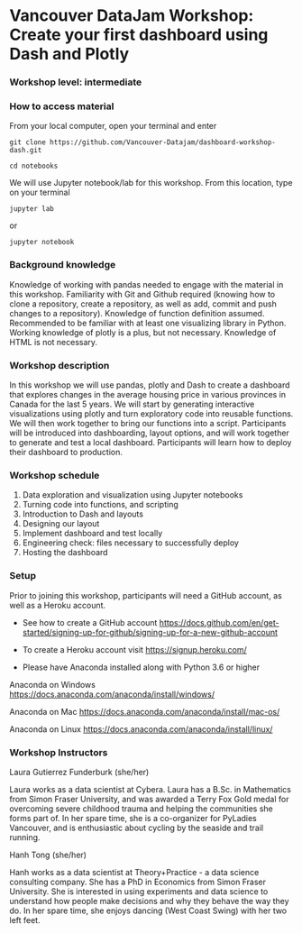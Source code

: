 # Vancouver DataJam Workshop: Create your first dashboard using Dash and Plotly

### Workshop level: intermediate

### How to access material

From your local computer, open your terminal and enter

`git clone https://github.com/Vancouver-Datajam/dashboard-workshop-dash.git`

`cd notebooks`

We will use Jupyter notebook/lab for this workshop. From this location, type on your terminal

`jupyter lab`

or

`jupyter notebook`

### Background knowledge

Knowledge of working with pandas needed to engage with the material in this workshop. Familiarity with Git and Github required (knowing how to clone a repository, create a repository, as well as add, commit and push changes to a repository). Knowledge of function definition assumed. Recommended to be familiar with at least one visualizing library in Python. Working knowledge of plotly is a plus, but not necessary. Knowledge of HTML is not necessary. 

### Workshop description

In this workshop we will use pandas, plotly and Dash to create a dashboard that explores changes in the average housing price in various provinces in Canada for the last 5 years. We will start by generating interactive visualizations using plotly and turn exploratory code into reusable functions. We will then work together to bring our functions into a script. Participants will be introduced into dashboarding, layout options, and will work together to generate and test a local dashboard. Participants will learn how to deploy their dashboard to production. 

### Workshop schedule

1. Data exploration and visualization using Jupyter notebooks
2. Turning code into functions, and scripting
3. Introduction to Dash and layouts 
4. Designing our layout
5. Implement dashboard and test locally
6. Engineering check: files necessary to successfully deploy 
7. Hosting the dashboard

### Setup

Prior to joining this workshop, participants will need a GitHub account, as well as a Heroku account. 

- See how to create a GitHub account https://docs.github.com/en/get-started/signing-up-for-github/signing-up-for-a-new-github-account 

- To create a Heroku account visit https://signup.heroku.com/

- Please have Anaconda installed along with Python 3.6 or higher

Anaconda on Windows https://docs.anaconda.com/anaconda/install/windows/

Anaconda on Mac https://docs.anaconda.com/anaconda/install/mac-os/

Anaconda on Linux https://docs.anaconda.com/anaconda/install/linux/

### Workshop Instructors

Laura Gutierrez Funderburk (she/her)

Laura works as a data scientist at Cybera. Laura has a B.Sc. in Mathematics from Simon Fraser University, and was awarded a Terry Fox Gold medal for overcoming severe childhood trauma and helping the communities she forms part of. In her spare time, she is a co-organizer for PyLadies Vancouver, and is enthusiastic about cycling by the seaside and trail running. 

Hanh Tong (she/her)

Hanh works as a data scientist at Theory+Practice - a data science consulting company. She has a PhD in Economics from Simon Fraser University. She is interested in using experiments and data science to understand how people make decisions and why they behave the way they do. In her spare time, she enjoys dancing (West Coast Swing) with her two left feet.
